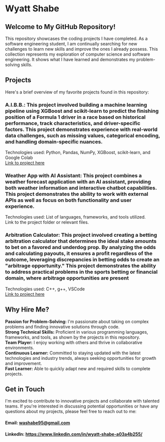 # Wyatt Shabe
## Welcome to My GitHub Repository!
This repository showcases the coding projects I have completed. As a software engineering student, I am continually searching for new challenges to learn new skills and improve the ones I already possess. This collection represents my exploration of computer science and software engineering. It shows what I have learned and demonstrates my problem-solving skills.

## Projects
Here's a brief overview of my favorite projects found in this repository:

### A.I.B.B.: This project involved building a machine learning pipeline using XGBoost and scikit-learn to predict the finishing position of a Formula 1 driver in a race based on historical performance, track characteristics, and driver-specific factors. This project demonstrates experience with real-world data challenges, such as missing values, categorical encoding, and handling domain-specific nuances.

Technologies used: Python, Pandas, NumPy, XGBoost, scikit-learn, and Google Colab  
[Link to project here](https://github.com/wyattS-95/WyattShabe/blob/main/AIBB_F1.ipynb)

### Weather App with AI Assistant: This project combines a weather forecast application with an AI assistant, providing both weather information and interactive chatbot capabilities. This project demonstrates the ability to work with external APIs as well as focus on both functionality and user experience.

Technologies used: List of languages, frameworks, and tools utilized.  
Link to the project folder or relevant files.

### Arbitration Calculator: This project involved creating a betting arbitration calculator that determines the ideal stake amounts to bet on a favored and underdog prop. By analyzing the odds and calculating payouts, it ensures a profit regardless of the outcome, leveraging discrepancies in betting odds to create an "arbitrage opportunity." This project demonstrates the ability to address practical problems in the sports betting or financial domain, where arbitrage opportunities are present

Technologies used: C++, g++, VSCode  
[Link to project here](https://github.com/wyattS-95/WyattShabe/blob/main/arb_calc.cpp)    

## Why Hire Me?
**Passion for Problem-Solving:** I'm passionate about taking on complex problems and finding innovative solutions through code.  
**Strong Technical Skills:** Proficient in various programming languages, frameworks, and tools, as shown by the projects in this repository.  
**Team Player:** I enjoy working with others and thrive in collaborative environments.  
**Continuous Learner:** Committed to staying updated with the latest technologies and industry trends, always seeking opportunities for growth and improvement.  
**Fast Learner:** Able to quickly adapt new and required skills to complete projects.  

## Get in Touch
I'm excited to contribute to innovative projects and collaborate with talented teams. If you're interested in discussing potential opportunities or have any questions about my projects, please feel free to reach out to me:

#### Email: washabe95@gmail.com
#### LinkedIn: https://www.linkedin.com/in/wyatt-shabe-a03a4b255/
